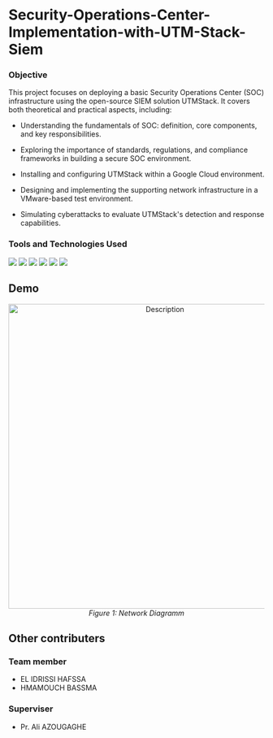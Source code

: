 # Security-Operations-Center-Implementation-with-UTM-Stack-Siem
### Objective
This project focuses on deploying a basic Security Operations Center (SOC) infrastructure using the open-source SIEM solution UTMStack. It covers both theoretical and practical aspects, including:

- Understanding the fundamentals of SOC: definition, core components, and key responsibilities.

- Exploring the importance of standards, regulations, and compliance frameworks in building a secure SOC environment.

- Installing and configuring UTMStack within a Google Cloud environment.

- Designing and implementing the supporting network infrastructure in a VMware-based test environment.

- Simulating cyberattacks to evaluate UTMStack's detection and response capabilities.

### Tools and Technologies Used

<div>
  <img src="https://img.shields.io/badge/-UTMstack-000000?style=for-the-badge&logo=simple-icons&logoColor=white" />
  <img src="https://img.shields.io/badge/-VMware%20Workstation-607078?style=for-the-badge&logo=vmware&logoColor=white" />
  <img src="https://img.shields.io/badge/-PfSense-394050?style=for-the-badge&logo=pfsense&logoColor=white" />
  <img src="https://img.shields.io/badge/-Suricata-F44A3F?style=for-the-badge&logo=suricata&logoColor=white" />
  <img src="https://img.shields.io/badge/-Google%20Cloud-4285F4?style=for-the-badge&logo=googlecloud&logoColor=white" />
  <img src="https://img.shields.io/badge/-Syslog-000000?style=for-the-badge&logo=linux&logoColor=white" />
</div>



## Demo

<p align="center">
  <img src="https://github.com/user-attachments/assets/4ab0831d-0ecb-443a-9d20-71d87806b35c" alt="Description" width="600"/><br>
  <em>Figure 1: Network Diagramm  </em>
</p>

## Other contributers
 ### Team member 
- EL IDRISSI HAFSSA    
- HMAMOUCH BASSMA                                                                                     
 ### Superviser
- Pr. Ali AZOUGAGHE   


  
